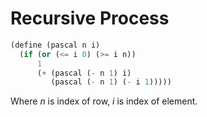 # Recursive Process
```scheme
(define (pascal n i)
  (if (or (<= i 0) (>= i n))
      1
      (+ (pascal (- n 1) i)
         (pascal (- n 1) (- i 1)))))
```
  Where $n$ is index of row, $i$ is index of element.
